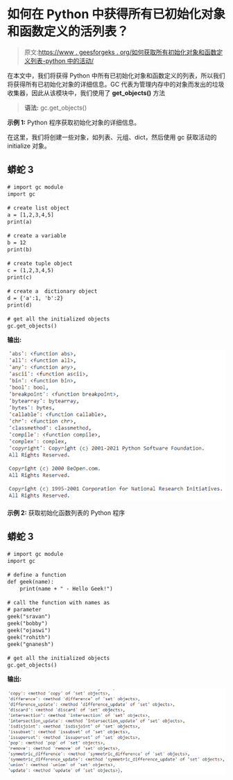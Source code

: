 # 如何在 Python 中获得所有已初始化对象和函数定义的活列表？

> 原文:[https://www . geesforgeks . org/如何获取所有初始化对象和函数定义列表-python 中的活动/](https://www.geeksforgeeks.org/how-to-get-the-list-of-all-initialized-objects-and-function-definitions-alive-in-python/)

在本文中，我们将获得 Python 中所有已初始化对象和函数定义的列表，所以我们将获得所有已初始化对象的详细信息。GC 代表为管理内存中的对象而发出的垃圾收集器，因此从该模块中，我们使用了 **get_objects()** 方法

> **语法:** gc.get_objects()

**示例 1:** Python 程序获取初始化对象的详细信息。

在这里，我们将创建一些对象，如列表、元组、dict，然后使用 gc 获取活动的 initialize 对象。

## 蟒蛇 3

```
# import gc module
import gc

# create list object
a = [1,2,3,4,5]
print(a)

# create a variable
b = 12
print(b)

# create tuple object
c = (1,2,3,4,5)
print(c)

# create a  dictionary object
d = {'a':1, 'b':2}
print(d)

# get all the initialized objects
gc.get_objects()
```

**输出:**

![](img/0789e4c5ff992fda82857ffed80d1194.png)

**示例 2:** 获取初始化函数列表的 Python 程序

## 蟒蛇 3

```
# import gc module
import gc

# define a function
def geek(name):
    print(name + " - Hello Geek!")

# call the function with names as
# parameter
geek("sravan")
geek("bobby")
geek("ojaswi")
geek("rohith")
geek("gnanesh")

# get all the initialized objects
gc.get_objects()
```

**输出:**

![](img/e518d5043ba288f8531acdfa8715e3d5.png)